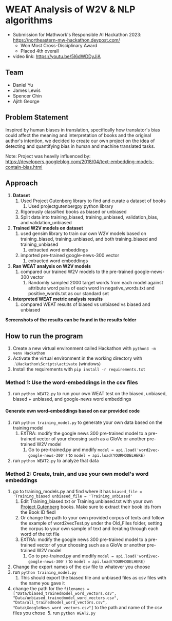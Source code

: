 # WEAT Analysis of W2V & NLP algorithms
- Submission for Mathwork's Responsible AI Hackathon 2023: https://northeastern-mw-hackathon.devpost.com/
    - Won Most Cross-Disciplinary Award  
    - Placed 4th overall
- video link: https://youtu.be/5I6dWDDyJjA

## Team
 - Daniel Yu
 - James Lewis
 - Spencer Chin
 - Ajith George

## Problem Statement
Inspired by human biases in translation, specifically how translator's bias could affect the meaning and interpretation of books and the original author's intention, we decided to create our own project on the idea of detecting and quantifying bias in human and machine translated tasks.

Note:
Project was heavily influenced by: https://developers.googleblog.com/2018/04/text-embedding-models-contain-bias.html

## Approach
1. **Dataset**
	1. Used Project Gutenberg library to find and curate a dataset of books 
		1. Used projectgutenbergpy python library
	2. Rigorously classified books as biased or unbiased 
	3. Split data into training_biased, training_unbiased, validation_bias, and validation_unbiased
2. **Trained W2V models on dataset**
	1. used gensim library to train our own W2V models based on training_biased, training_unbiased, and both training_biased and training_unbiased
		1. extracted word embeddings
	2. imported pre-trained google-news-300 vector
		1. extracted word embeddings
3. **Ran WEAT analysis on W2V models**
	1. compared our trained W2V models to the pre-trained google-news-300 vector
		1. Randomly sampled 2000 target words from each model against attribute word pairs of each word in negative_words.txt and positive_words.txt as our standard set
4. **Interpreted WEAT metric analysis results**
	1. compared WEAT results of biased vs unbiased vs biased and unbiased

**Screenshots of the results can be found in the results folder**

## How to run the program
1. Create a new virtual environment called Hackathon with  ```python3 -m venv Hackathon```
2. Activate the virtual environment in the working directory with ```.\Hackathon\Scripts\activate``` (windows)
3. Install the requirements with  ```pip install -r requirements.txt```

### Method 1: Use the word-embeddings in the csv files
1. run  ```python WEAT2.py``` to run your own WEAT test on the biased, unbiased, biased + unbiased, and google-news word embeddings

#### Generate own word-embeddings based on our provided code
1. run  ```python training_model.py``` to generate your own data based on the training model
	1. EXTRA: modify the google news 300 pre-trained model to a pre-trained vector of your choosing such as a GloVe or another pre-trained W2V model
		1. Go to pre-trained.py and modify ```model = api.load('word2vec-google-news-300')``` to ```model = api.load(YOURMODELHERE)```
2. run ```python WEAT2.py``` to analyze that data

### Method 2: Create, train, and use your own model's word embeddings
1. go to training_models.py and find where it has ```biased_file = 'Training_biased unbiased_file = 'Training_unbiased'```
	1. Edit Training_biased.txt or Training.unbiased.txt with your own [Project Gutenberg](https://www.gutenberg.org/) books. Make sure to extract their book ids from the Book ID fiedl
	2. Or change the path to your own provided corpus of texts and follow the example of word2vecTest.py under the Old_Files folder, setting the corpus to your own sample of text and iterating through each word of the txt file
	3. EXTRA: modify the google news 300 pre-trained model to a pre-trained vector of your choosing such as a GloVe or another pre-trained W2V model
		1. Go to pre-trained.py and modify ```model = api.load('word2vec-google-news-300')``` to ```model = api.load(YOURMODELHERE)```
2. Change the export names of the csv file to whatever you choose
3. run ```python training_model.py```
	1. This should export the biased file and unbiased files as csv files with the name you gave it
4. change the path for the ```filenames = ["Data/biased_trainedmodel_word_vectors.csv", "Data/unbiased_trainedmodel_word_vectors.csv", "Data/all_trainedmodel_word_vectors.csv", "Data\GoogleNews_word_vectors.csv"]``` to the path and name of the csv files you chose
 5. run ```python WEAT2.py```
    